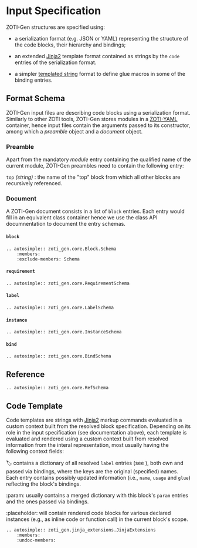 # Input Specification

ZOTI-Gen structures are specified using: 

* a serialization format (e.g. JSON or YAML) representing the
  structure of the code blocks, their hierarchy and bindings;

* an extended [Jinja2](https://jinja.palletsprojects.com) template
  format contained as strings by the `code` entries of the
  serialization format.
  
* a simpler [templated
  string](https://docs.python.org/3/library/string.html#template-strings)
  format to define glue macros in some of the binding entries.

## Format Schema

ZOTI-Gen input files are describing code blocks using a serialization
format. Similarly to other ZOTI tools, ZOTI-Gen stores modules in a
[ZOTI-YAML][zoti-yaml] container, hence input files
contain the arguments passed to its constructor, among which a
*preamble* object and a *document* object.


### Preamble

Apart from the mandatory *module* entry containing the qualified name
of the current module, ZOTI-Gen preambles need to contain the
following entry:

`top` *(string)*
: the name of the "top" block from which all other blocks are
  recursively referenced.
  
  
### Document

A ZOTI-Gen document consists in a list of `block` entries. Each entry
would fill in an equivalent class container hence we use the class API
documnentation to document the entry schemas.

#### `block`

```{eval-rst}
.. autosimple:: zoti_gen.core.Block.Schema
	:members:
	:exclude-members: Schema
```

#### `requirement`

```{eval-rst}
.. autosimple:: zoti_gen.core.RequirementSchema
```

#### `label`

```{eval-rst}
.. autosimple:: zoti_gen.core.LabelSchema
```

#### `instance`

```{eval-rst}
.. autosimple:: zoti_gen.core.InstanceSchema
```

#### `bind`

```{eval-rst}
.. autosimple:: zoti_gen.core.BindSchema
```

## Reference

```{eval-rst}
.. autosimple:: zoti_gen.core.RefSchema
```


## Code Template

Code templates are strings with
[Jinja2](https://jinja.palletsprojects.com/en/3.1.x/templates/) markup
commands evaluated in a custom context built from the resolved block
specification. Depending on its role in the input specification (see
documentation above), each template is evaluated and rendered using a
custom context built from resolved information from the interal
representation, most usually having the following context fields:

:label: contains a dictionary of all resolved `label` entries (see
    [](input-format)), both own and passed via bindings, where the
    keys are the original (specified) names. Each entry contains
    possibly updated information (i.e., `name`, `usage` and `glue`)
    reflecting the block's bindings.

:param: usually contains a merged dictionary with this block's `param`
    entries and the ones passed via bindings.

:placeholder: will contain rendered code blocks for various declared
    instances (e.g., as inline code or function call) in the current
    block's scope.

```{eval-rst}
.. autosimple:: zoti_gen.jinja_extensions.JinjaExtensions
	:members:
	:undoc-members:
```

[zoti-yaml]: https://ericsson.github.io/zoti/zoti-yaml
